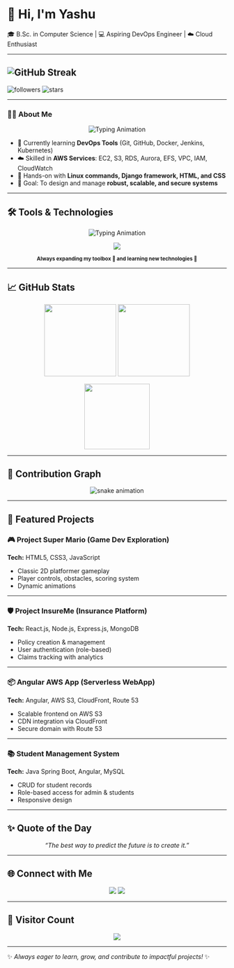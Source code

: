 
# 👋 Hi, I'm Yashu  
🎓 B.Sc. in Computer Science | 💻 Aspiring DevOps Engineer | ☁️ Cloud Enthusiast  

----

![GitHub Streak](https://streak-stats.demolab.com?user=sam-lasure2004&theme=dark&hide_border=true)
-----
![followers](https://img.shields.io/github/followers/sam-lasure2004?style=social)
![stars](https://img.shields.io/github/stars/sam-lasure2004?style=social)

<!-- [![Typing SVG](https://readme-typing-svg.herokuapp.com?size=24&color=00F700&lines=Hi+👋+I'm+Yashu;Frontend+Developer;Tech+Enthusiast)](https://git.io/typing-svg)-->

<!--
[![Yashu's github activity graph](https://github-readme-activity-graph.vercel.app/graph?username=sam-lasure2004&theme=react-dark)](https://github.com/ashutosh00710/github-readme-activity-graph)-->

<!-- <img src="https://raw.githubusercontent.com/sam-lasure2004/sam-lasure2004/main/coding.gif" width="400" />-->
-----

### 👨‍💻 About Me  

<p align="center">
  <img src="https://readme-typing-svg.herokuapp.com?font=Fira+Code&weight=600&size=22&pause=1000&color=36BCF7&center=true&vCenter=true&width=550&lines=🚀+Passionate+about+DevOps+%26+Cloud;⚡+Always+learning+new+tools;🤝+Open+to+collaboration+and+projects" alt="Typing Animation" />
</p>

- 🌱 Currently learning **DevOps Tools** (Git, GitHub, Docker, Jenkins, Kubernetes)  
- ☁️ Skilled in **AWS Services**: EC2, S3, RDS, Aurora, EFS, VPC, IAM, CloudWatch  
- 🔧 Hands-on with **Linux commands, Django framework, HTML, and CSS**  
- 🎯 Goal: To design and manage **robust, scalable, and secure systems**  

---

## 🛠️ Tools & Technologies  

<p align="center">
  <img src="https://readme-typing-svg.herokuapp.com?font=Fira+Code&weight=600&size=22&pause=1000&color=00C9A7&center=true&vCenter=true&width=500&lines=⚡+My+DevOps+Toolbox;🐧+Linux+%7C+☁️+AWS+%7C+🐳+Docker;⚙️+Jenkins+%7C+Kubernetes+%7C+Terraform;🔧+Git+%7C+GitHub+%7C+VS+Code" alt="Typing Animation" />
</p>

<p align="center">
  <a href="#"><img src="https://skillicons.dev/icons?i=linux,aws,docker,kubernetes,jenkins,terraform,git,github,vscode" /></a>
</p>

<p align="center">
  <sub><b>Always expanding my toolbox 🔧 and learning new technologies 🚀</b></sub>
</p>

---

## 📈 GitHub Stats  

<p align="center">
  <img src="https://github-readme-stats.vercel.app/api?username=sam-lasure2004&show_icons=true&theme=radical" height="165" />
  <img src="https://streak-stats.demolab.com?user=sam-lasure2004&theme=radical&hide_border=false" height="165" />
</p>

<p align="center">
  <img src="https://github-readme-stats.vercel.app/api/top-langs/?username=sam-lasure2004&layout=compact&theme=tokyonight" height="150" />
</p>

---

## 🌱 Contribution Graph  

<p align="center">
  <img src="https://github.com/sam-lasure2004/sam-lasure2004/blob/output/snake.svg" alt="snake animation" />
</p>

---

## 🚀 Featured Projects  

### 🎮 Project Super Mario (Game Dev Exploration)  
**Tech:** HTML5, CSS3, JavaScript  
- Classic 2D platformer gameplay  
- Player controls, obstacles, scoring system  
- Dynamic animations  

---

### 🛡️ Project InsureMe (Insurance Platform)  
**Tech:** React.js, Node.js, Express.js, MongoDB  
- Policy creation & management  
- User authentication (role-based)  
- Claims tracking with analytics  

---

### 📦 Angular AWS App (Serverless WebApp)  
**Tech:** Angular, AWS S3, CloudFront, Route 53  
- Scalable frontend on AWS S3  
- CDN integration via CloudFront  
- Secure domain with Route 53  

---

### 📚 Student Management System  
**Tech:** Java Spring Boot, Angular, MySQL  
- CRUD for student records  
- Role-based access for admin & students  
- Responsive design  

---

## ✨ Quote of the Day  
<p align="center">
  <em>“The best way to predict the future is to create it.”</em>  
</p>

---

## 🌐 Connect with Me  

<p align="center">
  <a href="https://linkedin.com"><img src="https://img.shields.io/badge/LinkedIn-blue?style=for-the-badge&logo=linkedin" /></a>
  <a href="https://github.com/sam-lasure2004"><img src="https://img.shields.io/badge/GitHub-black?style=for-the-badge&logo=github" /></a>
</p>

---

## 👀 Visitor Count  
<p align="center">
  <img src="https://komarev.com/ghpvc/?username=sam-lasure2004&color=blue&style=flat-square" />
</p>

---
✨ *Always eager to learn, grow, and contribute to impactful projects!* ✨

